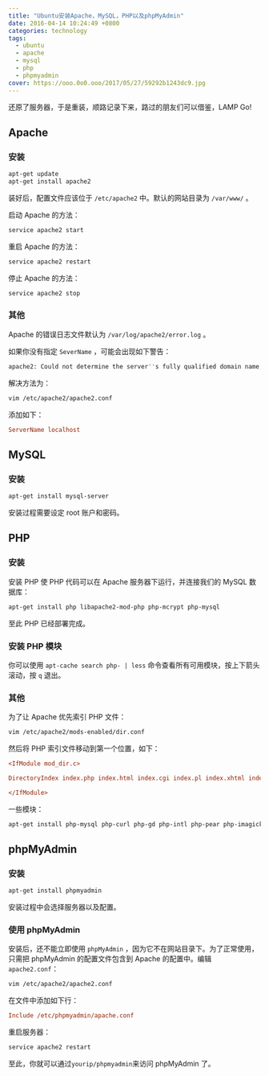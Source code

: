 ```yaml
---
title: "Ubuntu安装Apache，MySQL，PHP以及phpMyAdmin"
date: 2016-04-14 10:24:49 +0800
categories: technology
tags:
  - ubuntu
  - apache
  - mysql
  - php
  - phpmyadmin
cover: https://ooo.0o0.ooo/2017/05/27/59292b1243dc9.jpg
---
```


还原了服务器，于是重装，顺路记录下来，路过的朋友们可以借鉴，LAMP Go!

## Apache

### 安装

```bash
apt-get update
apt-get install apache2
```

装好后，配置文件应该位于 `/etc/apache2` 中。默认的网站目录为 `/var/www/` 。

启动 Apache 的方法：

```bash
service apache2 start
```

重启 Apache 的方法：

```bash
service apache2 restart
```

停止 Apache 的方法：

```bash
service apache2 stop
```

### 其他

Apache 的错误日志文件默认为 `/var/log/apache2/error.log` 。

如果你没有指定 `SeverName` ，可能会出现如下警告：

```bash
apache2: Could not determine the server''s fully qualified domain name, using 127.0.0.1 for ServerName
```

解决方法为：

```bash
vim /etc/apache2/apache2.conf
```

添加如下：

```ini
ServerName localhost
```

## MySQL

### 安装

```bash
apt-get install mysql-server
```

安装过程需要设定 root 账户和密码。

## PHP

### 安装

安装 PHP 使 PHP 代码可以在 Apache 服务器下运行，并连接我们的 MySQL 数据库：

```bash
apt-get install php libapache2-mod-php php-mcrypt php-mysql
```

至此 PHP 已经部署完成。

### 安装 PHP 模块

你可以使用 `apt-cache search php- | less` 命令查看所有可用模块，按上下箭头滚动，按 `q` 退出。

### 其他

为了让 Apache 优先索引 PHP 文件：

```bash
vim /etc/apache2/mods-enabled/dir.conf
```

然后将 PHP 索引文件移动到第一个位置，如下：

```ini
<IfModule mod_dir.c>

DirectoryIndex index.php index.html index.cgi index.pl index.xhtml index.htm

</IfModule>
```

一些模块：

```bash
apt-get install php-mysql php-curl php-gd php-intl php-pear php-imagick php-imap php-mcrypt php-memcache php-ming php-ps php-pspell php-recode php-snmp php-sqlite php-tidy php-xmlrpc php-xsl
```

## phpMyAdmin

### 安装

```bash
apt-get install phpmyadmin
```

安装过程中会选择服务器以及配置。

### 使用 phpMyAdmin

安装后，还不能立即使用 `phpMyAdmin` ，因为它不在网站目录下。为了正常使用，只需把 phpMyAdmin 的配置文件包含到 Apache 的配置中。编辑 `apache2.conf`：

```bash
vim /etc/apache2/apache2.conf
```

在文件中添加如下行：

```ini
Include /etc/phpmyadmin/apache.conf
```

重启服务器：

```bash
service apache2 restart
```

至此，你就可以通过`yourip/phpmyadmin`来访问 phpMyAdmin 了。
